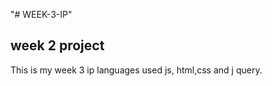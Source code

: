 "# WEEK-3-IP" 
<div></div>

<!-- PROJECT LOGO -->






<!-- ABOUT THE PROJECT -->
## week 2 project

This is my week 3 ip
languages used
js, html,css and j query.



